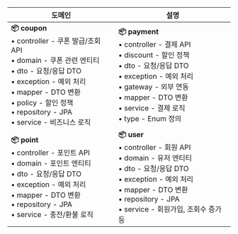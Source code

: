 | 도메인 | 설명 |
|--------|------|
| **📦 coupon**<br>• controller - 쿠폰 발급/조회 API<br>• domain - 쿠폰 관련 엔티티<br>• dto - 요청/응답 DTO<br>• exception - 예외 처리<br>• mapper - DTO 변환<br>• policy - 할인 정책<br>• repository - JPA<br>• service - 비즈니스 로직 | **📦 payment**<br>• controller - 결제 API<br>• discount - 할인 정책<br>• dto - 요청/응답 DTO<br>• exception - 예외 처리<br>• gateway - 외부 연동<br>• mapper - DTO 변환<br>• service - 결제 로직<br>• type - Enum 정의 |
| **📦 point**<br>• controller - 포인트 API<br>• domain - 포인트 엔티티<br>• dto - 요청/응답 DTO<br>• exception - 예외 처리<br>• mapper - DTO 변환<br>• repository - JPA<br>• service - 충전/환불 로직 | **📦 user**<br>• controller - 회원 API<br>• domain - 유저 엔티티<br>• dto - 요청/응답 DTO<br>• exception - 예외 처리<br>• mapper - DTO 변환<br>• repository - JPA<br>• service - 회원가입, 조회수 증가 등 |
